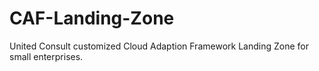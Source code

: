# CAF-Landing-Zone
United Consult customized Cloud Adaption Framework Landing Zone for small enterprises.
